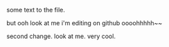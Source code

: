 some text to the file.

but ooh look at me i'm editing on github oooohhhhh~~

second change. look at me. very cool.
